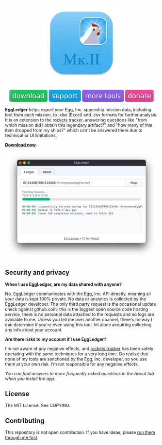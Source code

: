 <h1 align="center">
  <img width="256" src="assets/icon-512.png" alt="EggLedger">
</h1>

<p align="center">
  <a href="https://github.com/fanaticscripter/EggLedger/releases"><img src="assets/download.svg" alt="download"></a>
  <a href="https://wasmegg.netlify.app/#/contact"><img src="assets/support.svg" alt="download"></a>
  <a href="https://wasmegg.netlify.app/"><img src="assets/more-tools.svg" alt="more tools"></a>
  <a href="https://wasmegg.netlify.app/#/donate"><img src="assets/donate.svg" alt="donate"></a>
</p>

**EggLedger** helps export your Egg, Inc. spaceship mission data, including loot from each mission, to .xlsx (Excel) and .csv formats for further analysis. It is an extension to the [rockets tracker](https://wasmegg.netlify.app/rockets-tracker/), answering questions like "from which mission did I obtain this legendary artifact?" and "how many of this item dropped from my ships?" which can't be answered there due to technical or UI limitations.

[**Download now**](https://github.com/synthparadox/EggLedger/releases).

<p align="center">
  <img width="712" src="assets/screenshot.png" alt="screenshot">
</p>

## Security and privacy

**When I use EggLedger, are my data shared with anyone?**

No. EggLedger communicates with the Egg, Inc. API directly, meaning all your data is kept 100% private. No data or analytics is collected by the EggLedger developer. The only third party request is the occasional update check against github.com; this is the biggest open source code hosting service, there is no personal data attached to the requests and no logs are available to me. Unless you tell me over another channel, there's no way I can determine if you're even using this tool, let alone acquiring collecting any info about your account.

**Are there risks to my account if I use EggLedger?**

I'm not aware of any negative effects, and [rockets tracker](https://wasmegg.netlify.app/rockets-tracker/) has been safely operating with the same techniques for a very long time. Do realize that none of my tools are sanctioned by the Egg, Inc. developer, so you use them at your own risk. I'm not responsible for any negative effects.

*You can find answers to more frequently asked questions in the About tab when you install the app.*

## License

The MIT License. See COPYING.

## Contributing

This repository is not open contribution. If you have ideas, please [run them through me first](https://wasmegg.netlify.app/#/contact).
